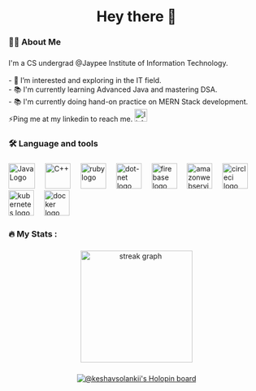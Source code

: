 <div align="center">
<div align="center">
<h1 align="center">Hey there 👋</h1>

###

<h3 align="left">👩‍💻 About Me</h3>

###

<p align="left">I'm a CS undergrad @Jaypee Institute of Information Technology.<br><br>- 🔭 I’m interested and exploring in the IT field.<br>- 📚 I'm currently learning Advanced Java and mastering DSA.<br>- 📚 I'm currently doing hand-on practice on MERN Stack development.<br>⚡Ping me at my linkedin to reach me.  <a href="https://www.linkedin.com/in/keshav-singh-solanki-4a52011b5/"><img src="https://img.shields.io/static/v1?message=LinkedIn&logo=linkedin&label=&color=blue&logoColor=white&labelColor=&style=for-the-badge" height="25" alt="linkedin logo"  /></a></p>

###

<h3 align="left">🛠 Language and tools</h3>

###

<div align="left">
  
  <a href="#"><img src="https://cdn.jsdelivr.net/gh/devicons/devicon@latest/icons/java/java-original.svg" width="52" height="50" alt="Java Logo" /></a>
  <a href="#"><img width="12" /></a>
  <a href="#"><img src="https://cdn.jsdelivr.net/gh/devicons/devicon@latest/icons/cplusplus/cplusplus-original.svg" width="50" height="50" alt="C++"/></a>
  <a href="#"><img width="12" /></a>
  <a href="#"><img src="https://cdn.jsdelivr.net/gh/devicons/devicon@latest/icons/html5/html5-original-wordmark.svg" height="50" alt="ruby logo"  /></a>
  <a href="#"><img width="12" /></a>
  <a href="#"><img src="https://cdn.jsdelivr.net/gh/devicons/devicon@latest/icons/css3/css3-original-wordmark.svg" height="50" alt="dot-net logo"  /></a>
  <a href="#"><img width="12" /></a>
  <a href="#"><img src="https://cdn.jsdelivr.net/gh/devicons/devicon@latest/icons/javascript/javascript-original.svg" height="50" alt="firebase logo"  /></a>
  <a href="#"><img width="12" /></a>
  <a href="#"><img src="https://cdn.jsdelivr.net/gh/devicons/devicon@latest/icons/react/react-original-wordmark.svg" height="50" alt="amazonwebservices logo"/></a>
  <a href="#"><img width="12" /></a>
  <a href="#"><img src="https://cdn.jsdelivr.net/gh/devicons/devicon@latest/icons/nodejs/nodejs-original-wordmark.svg" height="50" alt="circleci logo"  /></a>
  <a href="#"><img width="12" /></a>
  <a href="#"><img src="https://cdn.jsdelivr.net/gh/devicons/devicon@latest/icons/spring/spring-original-wordmark.svg" height="50" alt="kubernetes logo"  /></a>
  <a href="#"><img width="12" /></a>
  <a href="#"><img src="https://cdn.jsdelivr.net/gh/devicons/devicon@latest/icons/mysql/mysql-original-wordmark.svg" height="50" alt="docker logo"  /></a>
</div>

###

<h3 align="left">🔥 My Stats :</h3>

###

<div align="center">
  <img src="https://streak-stats.demolab.com?user=maurodesouza&locale=en&mode=daily&theme=dark&hide_border=false&border_radius=5&order=3" height="220" alt="streak graph"  />
</div>

###
[![@keshavsolankii's Holopin board](https://holopin.me/keshavsolankii)](https://holopin.io/@keshavsolankii)

